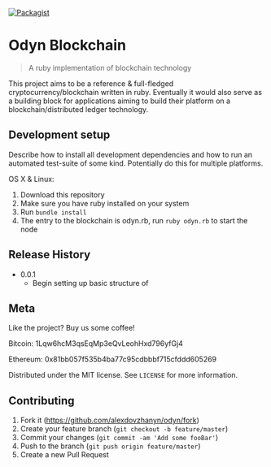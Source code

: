[![Packagist](https://img.shields.io/packagist/l/doctrine/orm.svg)]()

# Odyn Blockchain
> A ruby implementation of blockchain technology

This project aims to be a reference & full-fledged cryptocurrency/blockchain written in ruby. Eventually it would also serve as a building block for applications aiming to build their
platform on a blockchain/distributed ledger technology.

## Development setup

Describe how to install all development dependencies and how to run an automated test-suite of some kind. Potentially do this for multiple platforms.

OS X & Linux:

1. Download this repository
2. Make sure you have ruby installed on your system
3. Run `bundle install`
4. The entry to the blockchain is odyn.rb, run `ruby odyn.rb` to start the node

## Release History

* 0.0.1
    * Begin setting up basic structure of

## Meta

Like the project? Buy us some coffee!

Bitcoin: 1Lqw6hcM3qsEqMp3eQvLeohHxd796yfGj4

Ethereum: 0x81bb057f535b4ba77c95cdbbbf715cfddd605269

Distributed under the MIT license. See ``LICENSE`` for more information.

## Contributing

1. Fork it (<https://github.com/alexdovzhanyn/odyn/fork>)
2. Create your feature branch (`git checkout -b feature/master`)
3. Commit your changes (`git commit -am 'Add some fooBar'`)
4. Push to the branch (`git push origin feature/master`)
5. Create a new Pull Request

[wiki]: https://github.com/alexdovzhanyn/odyn/wiki
